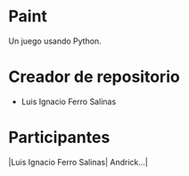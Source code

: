# Paint
Un juego usando Python.

# Creador de repositorio
* Luis Ignacio Ferro Salinas

# Participantes
|Luis Ignacio Ferro Salinas| Andrick...|
